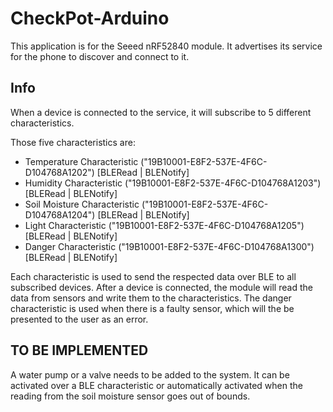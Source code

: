 # CheckPot-Arduino
This application is for the Seeed nRF52840 module. It advertises its service for the phone to discover and connect to it. 

## Info
When a device is connected to the service, it will subscribe to 5 different characteristics.

Those five characteristics are:
- Temperature Characteristic ("19B10001-E8F2-537E-4F6C-D104768A1202") [BLERead | BLENotify]
- Humidity Characteristic ("19B10001-E8F2-537E-4F6C-D104768A1203") [BLERead | BLENotify]
- Soil Moisture Characteristic ("19B10001-E8F2-537E-4F6C-D104768A1204") [BLERead | BLENotify]
- Light Characteristic ("19B10001-E8F2-537E-4F6C-D104768A1205") [BLERead | BLENotify]
- Danger Characteristic ("19B10001-E8F2-537E-4F6C-D104768A1300") [BLERead | BLENotify]

Each characteristic is used to send the respected data over BLE to all subscribed devices.
After a device is connected, the module will read the data from sensors and write them to the characteristics.
The danger characteristic is used when there is a faulty sensor, which will the be presented to the user as an error.

## TO BE IMPLEMENTED
A water pump or a valve needs to be added to the system. It can be activated over a BLE characteristic or automatically activated when the reading from the soil moisture sensor goes out of bounds.
